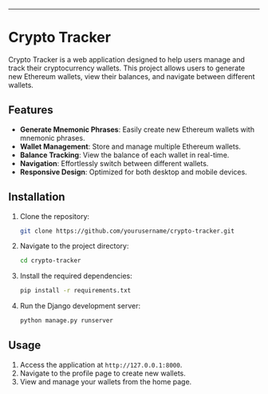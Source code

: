 
---

# Crypto Tracker

Crypto Tracker is a web application designed to help users manage and track their cryptocurrency wallets. This project allows users to generate new Ethereum wallets, view their balances, and navigate between different wallets.

## Features
- **Generate Mnemonic Phrases**: Easily create new Ethereum wallets with mnemonic phrases.
- **Wallet Management**: Store and manage multiple Ethereum wallets.
- **Balance Tracking**: View the balance of each wallet in real-time.
- **Navigation**: Effortlessly switch between different wallets.
- **Responsive Design**: Optimized for both desktop and mobile devices.

## Installation
1. Clone the repository:
   ```bash
   git clone https://github.com/yourusername/crypto-tracker.git
   ```
2. Navigate to the project directory:
   ```bash
   cd crypto-tracker
   ```
3. Install the required dependencies:
   ```bash
   pip install -r requirements.txt
   ```
4. Run the Django development server:
   ```bash
   python manage.py runserver
   ```

## Usage
1. Access the application at `http://127.0.0.1:8000`.
2. Navigate to the profile page to create new wallets.
3. View and manage your wallets from the home page.

